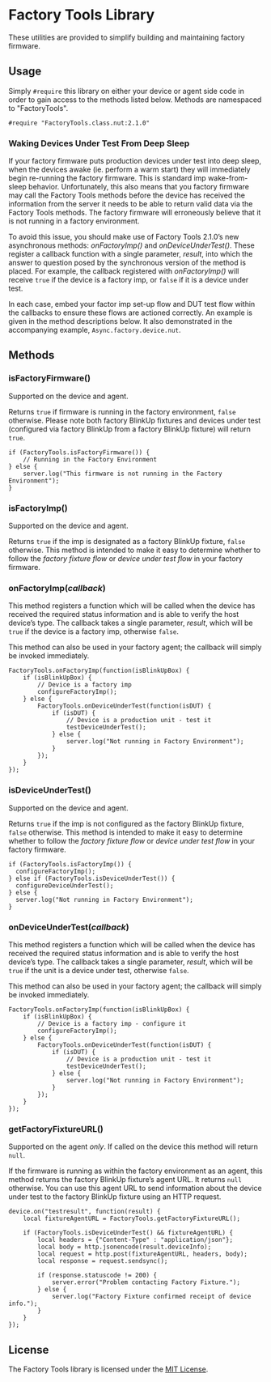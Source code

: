 # Factory Tools Library

These utilities are provided to simplify building and maintaining factory firmware.

## Usage

Simply `#require` this library on either your device or agent side code in order to gain access to the methods listed below. Methods are namespaced to "FactoryTools".

```Squirrel
#require "FactoryTools.class.nut:2.1.0"
```

### Waking Devices Under Test From Deep Sleep

If your factory firmware puts production devices under test into deep sleep, when the devices awake (ie. perform a warm start) they will immediately begin re-running the factory firmware. This is standard imp wake-from-sleep behavior. Unfortunately, this also means that you factory firmware may call the Factory Tools methods before the device has received the information from the server it needs to be able to return valid data via the Factory Tools methods. The factory firmware will erroneously believe that it is not running in a factory environment.

To avoid this issue, you should make use of Factory Tools 2.1.0’s new asynchronous methods: *onFactoryImp()* and *onDeviceUnderTest()*. These register a callback function with a single parameter, *result*, into which the answer to question posed by the synchronous version of the method is placed. For example, the callback registered with *onFactoryImp()* will receive `true` if the device is a factory imp, or `false` if it is a device under test.

In each case, embed your factor imp set-up flow and DUT test flow within the callbacks to ensure these flows are actioned correctly. An example is given in the method descriptions below. It also demonstrated in the accompanying example, `Async.factory.device.nut`.

## Methods

### isFactoryFirmware()

Supported on the device and agent.

Returns `true` if firmware is running in the factory environment, `false` otherwise. Please note both factory BlinkUp fixtures and devices under test (configured via factory BlinkUp from a factory BlinkUp fixture) will return `true`.

```Squirrel
if (FactoryTools.isFactoryFirmware()) {
    // Running in the Factory Environment
} else {
    server.log("This firmware is not running in the Factory Environment");
}
```

### isFactoryImp()

Supported on the device and agent.

Returns `true` if the imp is designated as a factory BlinkUp fixture, `false` otherwise. This method is intended to make it easy to determine whether to follow the *factory fixture flow* or *device under test flow* in your factory firmware.

### onFactoryImp(*callback*)

This method registers a function which will be called when the device has received the required status information and is able to verify the host device’s type. The callback takes a single parameter, *result*, which will be `true` if the device is a factory imp, otherwise `false`.

This method can also be used in your factory agent; the callback will simply be invoked immediately.

```squirrel
FactoryTools.onFactoryImp(function(isBlinkUpBox) {
    if (isBlinkUpBox) {
        // Device is a factory imp
        configureFactoryImp();
    } else {
        FactoryTools.onDeviceUnderTest(function(isDUT) {
            if (isDUT) {
                // Device is a production unit - test it
                testDeviceUnderTest();
            } else {
                server.log("Not running in Factory Environment");
            }
        });
    }
});
```

### isDeviceUnderTest()

Supported on the device and agent.

Returns `true` if the imp is not configured as the factory BlinkUp fixture, `false` otherwise. This method is intended to make it easy to determine whether to follow the *factory fixture flow* or *device under test flow* in your factory firmware.

```Squirrel
if (FactoryTools.isFactoryImp()) {
  configureFactoryImp();
} else if (FactoryTools.isDeviceUnderTest()) {
  configureDeviceUnderTest();
} else {
  server.log("Not running in Factory Environment");
}
```

### onDeviceUnderTest(*callback*)

This method registers a function which will be called when the device has received the required status information and is able to verify the host device’s type. The callback takes a single parameter, *result*, which will be `true` if the unit is a device under test, otherwise `false`.

This method can also be used in your factory agent; the callback will simply be invoked immediately.

```squirrel
FactoryTools.onFactoryImp(function(isBlinkUpBox) {
    if (isBlinkUpBox) {
        // Device is a factory imp - configure it
        configureFactoryImp();
    } else {
        FactoryTools.onDeviceUnderTest(function(isDUT) {
            if (isDUT) {
                // Device is a production unit - test it
                testDeviceUnderTest();
            } else {
                server.log("Not running in Factory Environment");
            }
        });
    }
});
```

### getFactoryFixtureURL()

Supported on the agent *only*. If called on the device this method will return `null`.

If the firmware is running as within the factory environment as an agent, this method returns the factory BlinkUp fixture’s agent URL. It returns `null` otherwise. You can use this agent URL to send information about the device under test to the factory BlinkUp fixture using an HTTP request.

```Squirrel
device.on("testresult", function(result) {
    local fixtureAgentURL = FactoryTools.getFactoryFixtureURL();

    if (FactoryTools.isDeviceUnderTest() && fixtureAgentURL) {
        local headers = {"Content-Type" : "application/json"};
        local body = http.jsonencode(result.deviceInfo);
        local request = http.post(fixtureAgentURL, headers, body);
        local response = request.sendsync();

        if (response.statuscode != 200) {
            server.error("Problem contacting Factory Fixture.");
        } else {
            server.log("Factory Fixture confirmed receipt of device info.");
        }
    }
});
```

## License

The Factory Tools library is licensed under the [MIT License](./LICENSE).

